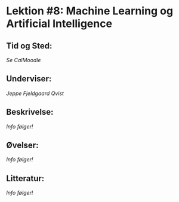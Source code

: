 # Lektion #8: Machine Learning og Artificial Intelligence

## Tid og Sted: 

*Se CalMoodle*

## Underviser: 

*Jeppe Fjeldgaard Qvist*

## Beskrivelse:

*Info følger!*

## Øvelser:

*Info følger!*

## Litteratur:

*Info følger!*